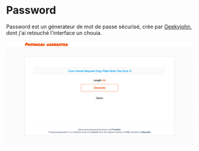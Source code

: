 # Password
Password est un génerateur de mot de passe sécurisé, crée par [Geekyjohn](https://bitbucket.org/jvdl/correcthorsebatterystaple/src/master/), dont j'ai retouché l'interface un chouia.

![alt text](capture.png)
